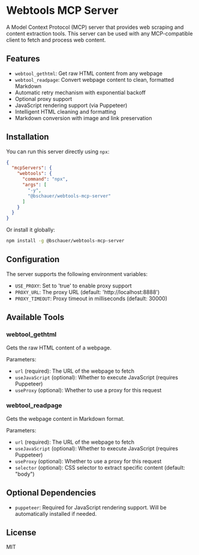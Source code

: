 # Webtools MCP Server

A Model Context Protocol (MCP) server that provides web scraping and content extraction tools. This server can be used with any MCP-compatible client to fetch and process web content.

## Features

- `webtool_gethtml`: Get raw HTML content from any webpage
- `webtool_readpage`: Convert webpage content to clean, formatted Markdown
- Automatic retry mechanism with exponential backoff
- Optional proxy support
- JavaScript rendering support (via Puppeteer)
- Intelligent HTML cleaning and formatting
- Markdown conversion with image and link preservation

## Installation

You can run this server directly using `npx`:

```json
{
  "mcpServers": {
    "webtools": {
      "command": "npx",
      "args": [
        "-y",
        "@bschauer/webtools-mcp-server"
      ]
    }
  }
}
```

Or install it globally:

```bash
npm install -g @bschauer/webtools-mcp-server
```

## Configuration

The server supports the following environment variables:

- `USE_PROXY`: Set to 'true' to enable proxy support
- `PROXY_URL`: The proxy URL (default: 'http://localhost:8888')
- `PROXY_TIMEOUT`: Proxy timeout in milliseconds (default: 30000)

## Available Tools

### webtool_gethtml

Gets the raw HTML content of a webpage.

Parameters:
- `url` (required): The URL of the webpage to fetch
- `useJavaScript` (optional): Whether to execute JavaScript (requires Puppeteer)
- `useProxy` (optional): Whether to use a proxy for this request

### webtool_readpage

Gets the webpage content in Markdown format.

Parameters:
- `url` (required): The URL of the webpage to fetch
- `useJavaScript` (optional): Whether to execute JavaScript (requires Puppeteer)
- `useProxy` (optional): Whether to use a proxy for this request
- `selector` (optional): CSS selector to extract specific content (default: "body")

## Optional Dependencies

- `puppeteer`: Required for JavaScript rendering support. Will be automatically installed if needed.

## License

MIT 